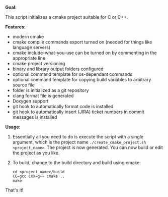 **Goal:**

This script initializes a cmake project suitable for C or C++.

**Features:**
- modern cmake
- cmake compile commands export turned on (needed for things like language servers)
- cmake include-what-you-use can be turned on by commenting in the appropriate line
- cmake project versioning
- binary and library output folders configured
- optional command template for os-dependant commands
- optional command template for copying build variables to arbitrary source file
- folder is initialized as a git repository
- clang format file is generated
- Doxygen support
- git hook to automatically format code is installed
- git hook to automatically insert (JIRA) ticket numbers in commit messages is installed

**Usage:**
1) Essentially all you need to do is execute the script with a single argument, which is the project name `./create_cmake_project.sh <project_name>`. The project is now generated. You can now build or edit the project as you like.
    
2) To build, change to the build directory and build using cmake:
    ```
    cd <project_name>/build
    CC=gcc CXX=g++ cmake ..
    make
    ```

That's it!

